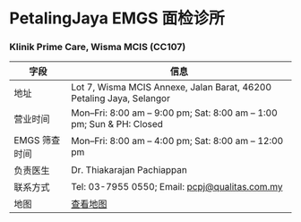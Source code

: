 # PetalingJaya EMGS 面检诊所

### Klinik Prime Care, Wisma MCIS (CC107)

| 字段 | 信息 |
|------|------|
| 地址 | Lot 7, Wisma MCIS Annexe, Jalan Barat, 46200 Petaling Jaya, Selangor |
| 营业时间 | Mon–Fri: 8:00 am – 9:00 pm; Sat: 8:00 am – 1:00 pm; Sun & PH: Closed |
| EMGS 筛查时间 | Mon–Fri: 8:00 am – 4:00 pm; Sat: 8:00 am – 12:00 pm |
| 负责医生 | Dr. Thiakarajan Pachiappan |
| 联系方式 | Tel: 03-7955 0550; Email: pcpj@qualitas.com.my |
| 地图 | [查看地图](https://www.google.com/maps/search/Wisma+MCIS+Annexe+Petaling+Jaya) |

